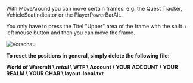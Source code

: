 With MoveAround you can move certain frames. e.g. the Quest Tracker, VehicleSeatIndicator or the PlayerPowerBarAlt.

You only have to press the Titel "Upper" area of the frame with the shift + left mouse button and then you can move the frame.

![Vorschau](https://octodex.github.com/images/yaktocat.png) 
 

**To reset the positions in general, simply delete the following file:**

**World of Warcraft \ _retail_ \ WTF \ Account \ YOUR ACCOUNT \ YOUR REALM \ YOUR CHAR \ layout-local.txt** 
